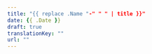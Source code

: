 ```yaml
---
title: "{{ replace .Name "-" " " | title }}"
date: {{ .Date }}
draft: true
translationKey: ""
url: ""
---
```


